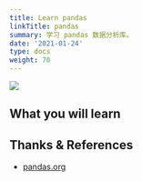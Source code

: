 ```yaml
---
title: Learn pandas
linkTitle: pandas
summary: 学习 pandas 数据分析库。
date: '2021-01-24'
type: docs
weight: 70
---
```


![](/learn/pandas/pandas_white.svg)

## What you will learn

## Thanks & References

- [pandas.org](https://pandas.pydata.org/)